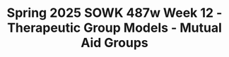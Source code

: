 ---
layout: single_embed_slide
title: "Spring 2025 SOWK 487w Week 12 - Therapeutic Group Models - Mutual Aid Groups"
presentation_id: OXRacY
slides:
  - slide_name: ../deck-OXRacY-large-0.jpeg
    slide_thumbnail: ../deck-OXRacY-thumb-0.jpeg
    slide_alt: "Logo with multicolored hands in a circle; 'Therapeutic Group Models: Mutual Aid Groups' text on dark blue background; large yellow gear graphic. 'Jacob Campbell, Ph.D. LICSW at Heritage University' with 'SOWK 487w Spring 2025.'"
  - slide_name: ../deck-OXRacY-large-1.jpeg
    slide_thumbnail: ../deck-OXRacY-thumb-1.jpeg
    slide_alt: "The image is a presentation slide displaying an agenda for Week 12. It lists topics: mutual aid groups, their dynamics, phases of helping, and facilitation."
  - slide_name: ../deck-OXRacY-large-2.jpeg
    slide_thumbnail: ../deck-OXRacY-thumb-2.jpeg
    slide_alt: "A wooden U.S. flag background features bold text: 'OUR AMERICA WITH LISA LING.' Below, in a yellow banner, it reads: 'Our America with Lisa Ling, Transgender Support Group Meeting.'"
  - slide_name: ../deck-OXRacY-large-3.jpeg
    slide_thumbnail: ../deck-OXRacY-thumb-3.jpeg
    slide_alt: "**Object**: Diagram**Action**: Describes components and strategies**Context**: The presentation slide details 'Components in Building a Trauma-Informed PLC,' highlighting learning strategies and themes. It includes self-care, evidence-based practices, resiliency, and systematic change. Key strategies are 'Follow Mutual Aid Model' and 'Incorporate an Interdisciplinary Framework.'"
  - slide_name: ../deck-OXRacY-large-4.jpeg
    slide_thumbnail: ../deck-OXRacY-thumb-4.jpeg
    slide_alt: "A slide presents information about a support group using mutual aid, featuring quotes from members expressing comfort and support. It describes facilitator roles and emphasizes trauma-informed practices."
  - slide_name: ../deck-OXRacY-large-5.jpeg
    slide_thumbnail: ../deck-OXRacY-thumb-5.jpeg
    slide_alt: "The slide lists elements of 'Dynamics of Mutual Aid' under 'Creating Many Helping Relationships,' such as sharing data and mutual support. Source is Shulman, 2020."
  - slide_name: ../deck-OXRacY-large-6.jpeg
    slide_thumbnail: ../deck-OXRacY-thumb-6.jpeg
    slide_alt: "A group of seven people sits in a circle, engaging in discussion, within a warmly-lit room. The slide's text reads: 'Sharing Data: Life Experiences, Knowledge, Views, Values.'"
  - slide_name: ../deck-OXRacY-large-7.jpeg
    slide_thumbnail: ../deck-OXRacY-thumb-7.jpeg
    slide_alt: "Cartoon figures row a boat together on the ocean, waving a flag. Text highlights the 'All-in-the-Same-Boat' phenomenon, explaining group empathy, perspective expansion, and universalizing struggles."
  - slide_name: ../deck-OXRacY-large-8.jpeg
    slide_thumbnail: ../deck-OXRacY-thumb-8.jpeg
    slide_alt: "The slide features text on a pink background explaining the 'Dialectical Process' with definitions and descriptions. It mentions thesis, antithesis, and synthesis in group discussions, referencing Shulman (2020, p. 347)."
  - slide_name: ../deck-OXRacY-large-9.jpeg
    slide_thumbnail: ../deck-OXRacY-thumb-9.jpeg
    slide_alt: "A 'Do Not Enter' sign displays spray-painted eyes on a red background, partially obscured by foliage. Text reads, 'Discussing a Taboo Area' and 'A mutual-aid process in which one member enters a taboo area of discussion, thereby freeing other members to enter as well' (Shulman, 2020, p. 375)."
  - slide_name: ../deck-OXRacY-large-10.jpeg
    slide_thumbnail: ../deck-OXRacY-thumb-10.jpeg
    slide_alt: "The image features a globe icon next to the text 'Developing a Universal Perspective.' It explains a mutual-aid process for perceiving universal issues, particularly in oppression. Points include recognizing systematic nature and consciousness-raising groups. (Shulman, 2020)"
  - slide_name: ../deck-OXRacY-large-11.jpeg
    slide_thumbnail: ../deck-OXRacY-thumb-11.jpeg
    slide_alt: "A bold, black, two-headed arrow points diagonally on a white background. Text nearby reads: 'Mutual Demand,' describing mutual aid with expectations, and 'Mutual Support,' referring to group acceptance. (Shulman, 2020)"
  - slide_name: ../deck-OXRacY-large-12.jpeg
    slide_thumbnail: ../deck-OXRacY-thumb-12.jpeg
    slide_alt: "A yellow desk lamp shines rightward on a blue background. Text reads: 'Make individual associations. Share feelings and connections with group members. It is easier to see the problems of someone else than the self. The learning process to improve problem-solving.' Bottom text: '(Shulman, 2020).' A black section reads: 'Individual Problem Solving.'"
  - slide_name: ../deck-OXRacY-large-13.jpeg
    slide_thumbnail: ../deck-OXRacY-thumb-13.jpeg
    slide_alt: "A pair of red theatrical masks representing comedy and tragedy are shown beneath the word 'Rehearsal.' Beside them, a quote discusses group dynamics in communication and practice."
  - slide_name: ../deck-OXRacY-large-14.jpeg
    slide_thumbnail: ../deck-OXRacY-thumb-14.jpeg
    slide_alt: "A row of colorful raised hands symbolize unity. The slide text discusses mutual aid in group tasks, highlighting the 'Strength-in-Numbers' phenomenon for challenging agency policy."
  - slide_name: ../deck-OXRacY-large-15.jpeg
    slide_thumbnail: ../deck-OXRacY-thumb-15.jpeg
    slide_alt: "The slide lists tasks and skills for Mutual Aid Groups, including directing members, identifying themes, reinforcing support norms, engaging in activities, and rehearsing. Text cites 'Gitterman, 2017.'"
  - slide_name: ../deck-OXRacY-large-16.jpeg
    slide_thumbnail: ../deck-OXRacY-thumb-16.jpeg
    slide_alt: "A building with 'Columbia Basin College' signage, behind a brick wall. An overlaying text box reads: 'Facilitate a group to help facilitate mutual aid of the members focused as a group of students. Directs group members to each other. Identifies and focuses on salient themes. Encourages and reinforces cooperative mutual support norms. Engagement members to participate in collective activities. Give participants the ability to do rehearsal.' The headline reads 'Mutual Aid for Students.'"
  - slide_name: ../deck-OXRacY-large-17.jpeg
    slide_thumbnail: ../deck-OXRacY-thumb-17.jpeg
    slide_alt: "Title: 'Mutual Aid Groups: Vulnerable and Resilient Populations.' Lists populations including those dealing with trauma, grief, AIDS, mental health, alternative sexual orientation, immigrants, violence, abuse, homelessness, elderly care, and isolation. (Gitterman, 2017)"
  - slide_name: ../deck-OXRacY-large-18.jpeg
    slide_thumbnail: ../deck-OXRacY-thumb-18.jpeg
    slide_alt: "A silhouetted social worker stands beside arrows symbolizing an 'Organic whole, dynamic system,' leading to 'Health, growth, & belonging.' Trees represent the 'Environment.' Text reads 'Mediating Function.'"
  - slide_name: ../deck-OXRacY-large-19.jpeg
    slide_thumbnail: ../deck-OXRacY-thumb-19.jpeg
    slide_alt: "A scale diagram balances 'External Mediation' and 'Internal Mediation.' Below, labeled ovals read 'External Environmental Stressors' and 'Internal Interpersonal Stressors.' Title: 'Mediating Function.' Source: Schwartz, 1961."
  - slide_name: ../deck-OXRacY-large-20.jpeg
    slide_thumbnail: ../deck-OXRacY-thumb-20.jpeg
    slide_alt: "Slide listing ten obstacles in mutual aid groups. Points include lack of clarity, hidden agendas, dominant authority, silent members, and lack of progress. Cited as (Steinberg, 2014)."
  - slide_name: ../deck-OXRacY-large-21.jpeg
    slide_thumbnail: ../deck-OXRacY-thumb-21.jpeg
    slide_alt: "The image features a presentation slide with text. On the left, it discusses 'Phases in Mutual Aid Groups,' prompting group discussion on the leader's role in transitions. The right shows a 'Case Study 7-1' on mutual-aid support for AIDS in substance recovery by Lawrence Shulman, with bibliographic reference '(Shulman, 2014).'"
  - slide_name: ../deck-OXRacY-large-22.jpeg
    slide_thumbnail: ../deck-OXRacY-thumb-22.jpeg
    slide_alt: "The slide features four red boxes labeled 'Preparation Phase,' 'Contract Phase,' 'Work Phase,' and 'Ending Phase,' stacked vertically with an arrow pointing downward, under the title 'Phases of Helping In a Mutual Aid Group.'"
  - slide_name: ../deck-OXRacY-large-23.jpeg
    slide_thumbnail: ../deck-OXRacY-thumb-23.jpeg
    slide_alt: "A diagram shows a funnel with stacked phases: 'Preparation Phase,' 'Contract Phase,' 'Work Phase,' and 'Ending Phase' in a presentation on 'Phases of Helping' in a mutual aid group. Text includes: - Organizational and work preparation- Group dynamics and functions preparation(Schwartz, 1971 as cited in Gitterman, 2017)"
  - slide_name: ../deck-OXRacY-large-24.jpeg
    slide_thumbnail: ../deck-OXRacY-thumb-24.jpeg
    slide_alt: "Arrow diagram displays four stacked phases: 'Preparation Phase,' 'Contract Phase,' 'Work Phase,' 'Ending Phase,' indicating progression. Text describes clear, mutual agreement and member reactions to services. (Source: Schwartz, 1971 in Gitterman, 2017)"
  - slide_name: ../deck-OXRacY-large-25.jpeg
    slide_thumbnail: ../deck-OXRacY-thumb-25.jpeg
    slide_alt: "Flowchart depicts 'Phases of Helping' in a mutual aid group. Stages: Preparation, Contract, Work, Ending. Key actions: find common ground, detect obstacles, contribute, define limits. (Schwartz, 1971 as cited in Gitterman, 2017)."
  - slide_name: ../deck-OXRacY-large-26.jpeg
    slide_thumbnail: ../deck-OXRacY-thumb-26.jpeg
    slide_alt: "A flow chart with four colored arrows labeled 'Preparation Phase,' 'Contract Phase,' 'Work Phase,' and 'Ending Phase' describes a process. Nearby text states 'Managing feelings' and 'Future planning.' (Schwartz, 1971 as cited in Gitterman, 2017)."
  - slide_name: ../deck-OXRacY-large-27.jpeg
    slide_thumbnail: ../deck-OXRacY-thumb-27.jpeg
    slide_alt: "A blue arrow labeled 'Mutual Aid' points right with 'Non Facilitated' on the left and 'Highly Facilitated' on the right, under the title 'Amount of Facilitation In Mutual Aid Groups.'"
  - slide_name: ../deck-OXRacY-large-28.jpeg
    slide_thumbnail: ../deck-OXRacY-thumb-28.jpeg
    slide_alt: "A presentation slide titled 'A-03: Research Paper to Inform Group Practice' outlines tasks for students: discussing findings, examining relationships, applying examples, and understanding theoretical frameworks in human behavior and interventions."
  - slide_name: ../deck-OXRacY-large-29.jpeg
    slide_thumbnail: ../deck-OXRacY-thumb-29.jpeg
    slide_alt: "The image is a table comparing 'Description' and 'Highly Developed' criteria for research papers. It includes categories like use of peer-reviewed research, translating research, applying theories, and APA formatting. Annotations explain HSBE theories."
---